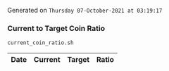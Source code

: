 Generated on `Thursday 07-October-2021 at 03:19:17`

### Current to Target Coin Ratio
`current_coin_ratio.sh`

Date|Current|Target|Ratio
---|---|---|---
